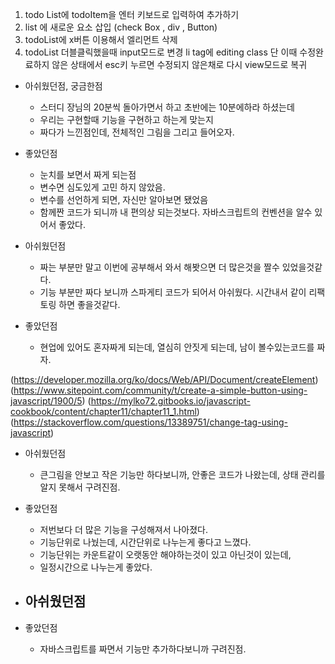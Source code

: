 

1. todo List에 todoItem을 엔터 키보드로 입력하여 추가하기
1. list 에 새로운 요소 삽입 (check Box , div , Button) 
1. todoList에 x버튼 이용해서 엘리먼트 삭제
1. todoList 더블클릭했을때 input모드로 변경 li tag에 editing class 단 이때 수정완료하지 않은 상태에서
esc키 누르면 수정되지 않은채로 다시 view모드로 복귀

- 아쉬웠던점, 궁금한점
    - 스터디 장님의 20분씩 돌아가면서 하고 초반에는 10분에하라 하셨는데
    - 우리는 구현할때 기능을 구현하고 하는게 맞는지 
    - 짜다가 느낀점인데, 전체적인 그림을 그리고 들어오자. 
- 좋았던점
    - 눈치를 보면서 짜게 되는점
    - 변수면 심도있게 고민 하지 않았음.
    - 변수를 선언하게 되면, 자신만 알아보면 됐었음
    - 함께짠 코드가 되니까 내 편의상 되는것보다. 자바스크립트의 컨벤션을 알수 있어서 좋았다.
    

- 아쉬웠던점
    - 짜는 부분만 말고 이번에 공부해서 와서 해봣으면 더 많은것을 짤수 있었을것같다.
    - 기능 부분만 짜다 보니까 스파게티 코드가 되어서 아쉬웠다. 시간내서 같이 리팩토링 하면 좋을것같다.
    
- 좋았던점
    - 현업에 있어도 혼자짜게 되는데, 열심히 안짓게 되는데, 남이 볼수있는코드를 짜자.
    
    
(https://developer.mozilla.org/ko/docs/Web/API/Document/createElement)
(https://www.sitepoint.com/community/t/create-a-simple-button-using-javascript/1900/5)
(https://mylko72.gitbooks.io/javascript-cookbook/content/chapter11/chapter11_1.html)
(https://stackoverflow.com/questions/13389751/change-tag-using-javascript)


- 아쉬웠던점
    - 큰그림을 안보고 작은 기능만 하다보니까, 안좋은 코드가 나왔는데, 상태 관리를 알지 못해서
    구려진점.
- 좋았던점
    - 저번보다 더 많은 기능을 구성해져서 나아졌다.
    - 기능단위로 나눴는데, 시간단위로 나누는게 좋다고 느꼈다.
    - 기능단위는 카운트같이 오랫동안 해야하는것이 있고 아닌것이 있는데,
    - 일정시간으로 나누는게 좋았다.
    
- 아쉬웠던점
    -
- 좋았던점
    - 자바스크립트를 짜면서 기능만 추가하다보니까 구려진점. 